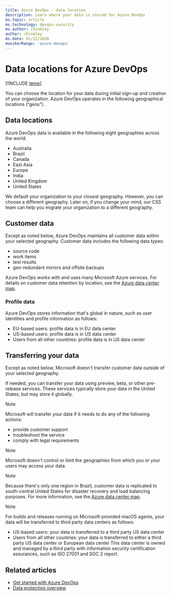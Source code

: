 ```yaml
---
title: Azure DevOps - data location
description: Learn where your data is stored for Azure DevOps
ms.topic: article
ms.technology: devops-security
ms.author: chcomley
author: chcomley
ms.date: 01/22/2020
monikerRange: 'azure-devops'
---
```


# Data locations for Azure DevOps

[!INCLUDE [temp](../../includes/version-vsts-only.md)]

You can choose the location for your data during initial sign-up and creation of your organization. Azure DevOps operates in the following geographical locations (“geos”).

## Data locations

Azure DevOps data is available in the following eight geographies across the world:

* Australia
* Brazil
* Canada
* East Asia
* Europe
* India
* United Kingdom
* United States

We default your organization to your closest geography. However, you can choose a different geography. Later on, if you change your mind, our CSS team can help you migrate your organization to a different geography.

## Customer data

Except as noted below, Azure DevOps maintains all customer data within your selected geography. Customer data includes the following data types:

* source code
* work items
* test results
* geo-redundant mirrors and offsite backups

Azure DevOps works with and uses many Microsoft Azure services. For details on customer data retention by location, see the [Azure data center map](https://azuredatacentermap.azurewebsites.net/).

### Profile data

Azure DevOps stores information that's global in nature, such as user identities and profile information as follows:

* EU-based users: profile data is in EU data center
* US-based users: profile data is in US data center
* Users from all other countries: profile data is in US data center

## Transferring your data

Except as noted below, Microsoft doesn't transfer customer data outside of your selected geography.

If needed, you can transfer your data using preview, beta, or other pre-release services. These services typically store your data in the United States, but may store it globally.

> [!NOTE]
> Microsoft will transfer your data if it needs to do any of the following actions:
>
> * provide customer support
> * troubleshoot the service
> * comply with legal requirements

> [!NOTE]
> Microsoft doesn't control or limit the geographies from which you or your users may access your data.

> [!NOTE]
> Because there's only one region in Brazil, customer data is replicated to south-central United States for disaster recovery and load balancing purposes. For more information, see the [Azure data center map](https://azuredatacentermap.azurewebsites.net/).

> [!NOTE]
> For builds and releases running on Microsoft-provided macOS agents, your data will be transferred to third party data centers as follows:
>
> * US-based users: your data is transferred to a third party US data center
> * Users from all other countries: your data is transferred to either a third party US data center or European data center
>   This data center is owned and managed by a third party with information security certification assurances, such as ISO 27001 and SOC 2 report.

## Related articles

* [Get started with Azure DevOps](https://go.microsoft.com/fwlink/?LinkId=307137)
* [Data protection overview](data-protection.md)
